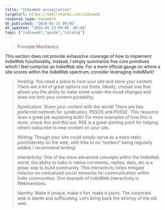 ```yaml
---
title: "IndieWeb assimilation"
targeturl: https://shellsharks.com/indieweb
response_type: bookmark
dt_published: "2024-01-13 09:05"
dt_updated: "2024-01-13 09:05 -05:00"
tags: ["indieweb","guide","catalog"]
---
```



> Principle Mechanics  
>   
This section does not provide exhaustive coverage of how to implement IndieWeb functionality. Instead, I simply summarize five core primitives which I feel comprise an IndieWeb site. For a more official gauge on where a site scores within the IndieWeb spectrum, consider leveraging IndieMark!  
>   
>    Hosting: You need a place to host your site and store your content. There are a lot of great options out there. Ideally, choose one that allows you the ability to make some under-the-hood changes and does not limit your content portability.  
>  
>    Syndication: Share your content with the world! There are two preferred methods for syndication, PESOS and POSSE. This resource does a great job explaining both! For more examples of how this is done, check this and this out. RSS is a great starting point for helping others subscribe to new content on your site.  
>  
>    Writing: Though your site could simply serve as a more static point/identity on the web, with little to no “content” being regularly added, I recommend writing!  
>  
>    Interactivity: One of the more advanced concepts within the IndieWeb world, the ability to bake in native comments, replies, likes, etc is a greay way to build community. This interactivity helps mitigate reliance on centralized social networks for communication within Indie communities. One example of IndieWeb interactivity is Webmentions.  
>  
>    Identity: Make it unique, make it fun, make it yours. The corporate web is sterile and suffocating. Let’s bring back the whimsy of the old web.  